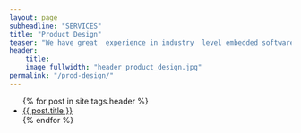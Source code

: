 ```yaml
---
layout: page
subheadline: "SERVICES"
title: "Product Design"
teaser: "We have great  experience in industry  level embedded software development. Our team is in continuous process to develop technology stacks that can be used for our own products or can be integrated into your product development solutions."
header:
    title: 
    image_fullwidth: "header_product_design.jpg"
permalink: "/prod-design/"
---
```

<ul>
    {% for post in site.tags.header %}
    <li><a href="{{ site.url }}{{ site.baseurl }}{{ post.url }}">{{ post.title }}</a></li>
    {% endfor %}
</ul>